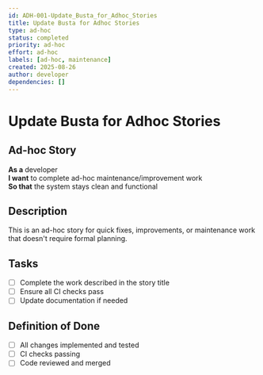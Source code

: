 ```yaml
---
id: ADH-001-Update_Busta_for_Adhoc_Stories
title: Update Busta for Adhoc Stories
type: ad-hoc
status: completed  
priority: ad-hoc
effort: ad-hoc
labels: [ad-hoc, maintenance]
created: 2025-08-26
author: developer
dependencies: []
---
```


# Update Busta for Adhoc Stories

## Ad-hoc Story

**As a** developer  
**I want** to complete ad-hoc maintenance/improvement work  
**So that** the system stays clean and functional

## Description

This is an ad-hoc story for quick fixes, improvements, or maintenance work that doesn't require formal planning.

## Tasks

- [ ] Complete the work described in the story title
- [ ] Ensure all CI checks pass
- [ ] Update documentation if needed

## Definition of Done

- [ ] All changes implemented and tested
- [ ] CI checks passing
- [ ] Code reviewed and merged
